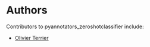 # Authors

Contributors to pyannotators_zeroshotclassifier include:

+ [Olivier Terrier](mailto:olivier.terrier@kairntech.com)
